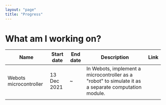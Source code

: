 ```yaml
---
layout: "page"
title: "Progress"
---
```


# What am I working on?

| Name | Start date | End date | Description | Link |
| - | - | - | - | - |
| Webots microcontroller |13 Dec 2021 |~| In Webots, implement a microcontroller as a "robot" to simulate it as a separate computation module. | |
| | | | | |